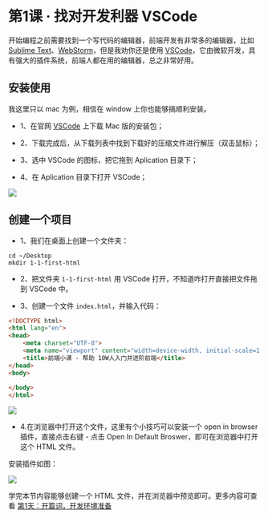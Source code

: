 # 第1课 · 找对开发利器 VSCode

开始编程之前需要找到一个写代码的编辑器，前端开发有非常多的编辑器，比如 [Sublime Text](http://www.sublimetext.com/)、[WebStorm](https://www.jetbrains.com/webstorm/)，但是我劝你还是使用 [VSCode](https://code.visualstudio.com/)，它由微软开发，具有强大的插件系统，前端人都在用的编辑器，总之非常好用。

## 安装使用

我这里只以 mac 为例，相信在 window 上你也能够搞顺利安装。

- 1、在官网  [VSCode](https://code.visualstudio.com/) 上下载 Mac 版的安装包；

- 2、下载完成后，从下载列表中找到下载好的压缩文件进行解压（双击鼠标）；

- 3、选中 VSCode 的图标，把它拖到 Aplication 目录下；

- 4、在 Aplication 目录下打开 VSCode；

![](https://s1.ax1x.com/2020/10/12/0Ws5Gt.jpg)



## 创建一个项目

- 1、我们在桌面上创建一个文件夹：

```shell
cd ~/Desktop
mkdir 1-1-first-html
```

- 2、把文件夹 `1-1-first-html` 用 VSCode 打开，不知道咋打开直接把文件拖到 VSCode 中。

- 3、创建一个文件 `index.html`，并输入代码：

```html
<!DOCTYPE html>
<html lang="en">
<head>
    <meta charset="UTF-8">
    <meta name="viewport" content="width=device-width, initial-scale=1.0">
    <title>前端小课 - 帮助 10W人入门并进阶前端</title>
</head>
<body>
    
</body>
</html>
```

![](https://s1.ax1x.com/2020/10/12/0W624A.jpg)



- 4.在浏览器中打开这个文件，这里有个小技巧可以安装一个 open in browser 插件，直接点击右键 - 点击 Open In Default Broswer，即可在浏览器中打开这个 HTML 文件。

安装插件如图：

![](https://s1.ax1x.com/2020/10/12/0W6W9I.jpg)



学完本节内容能够创建一个 HTML 文件，并在浏览器中预览即可。更多内容可查看 [第1天：开篇词，开发环境准备](https://mp.weixin.qq.com/s/66oU0fY502OYK9WpxiaCtA)


<GongZhongHao></GongZhongHao>